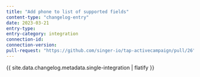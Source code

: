 ```yaml
---
title: "Add phone to list of supported fields"
content-type: "changelog-entry"
date: 2023-03-21
entry-type: 
entry-category: integration
connection-id: 
connection-version: 
pull-request: "https://github.com/singer-io/tap-activecampaign/pull/26"
---
```

{{ site.data.changelog.metadata.single-integration | flatify }}